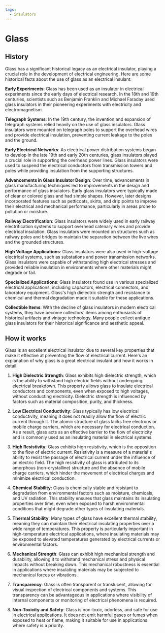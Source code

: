 ```yaml
---
tags:
  - insulators
---
```


# Glass

## History

Glass has a significant historical legacy as an electrical insulator, playing a crucial role in the development of electrical engineering. Here are some historical facts about the use of glass as an electrical insulant:

**Early Experiments**: Glass has been used as an insulator in electrical experiments since the early days of electrical research. In the 18th and 19th centuries, scientists such as Benjamin Franklin and Michael Faraday used glass insulators in their pioneering experiments with electricity and electromagnetism.

**Telegraph Systems**: In the 19th century, the invention and expansion of telegraph systems relied heavily on the use of glass insulators. Glass insulators were mounted on telegraph poles to support the overhead wires and provide electrical insulation, preventing current leakage to the poles and the ground.

**Early Electrical Networks**: As electrical power distribution systems began to develop in the late 19th and early 20th centuries, glass insulators played a crucial role in supporting the overhead power lines. Glass insulators were used to suspend the electrical conductors from transmission towers and poles while providing insulation from the supporting structures.

**Advancements in Glass Insulator Design**: Over time, advancements in glass manufacturing techniques led to improvements in the design and performance of glass insulators. Early glass insulators were typically made of clear or colored glass and had simple shapes. However, later designs incorporated features such as petticoats, skirts, and drip points to improve their electrical and mechanical performance, particularly in areas prone to pollution or moisture.

**Railway Electrification**: Glass insulators were widely used in early railway electrification systems to support overhead catenary wires and provide electrical insulation. Glass insulators were mounted on structures such as railway poles and bridges to maintain the separation between the live wires and the grounded structures.

**High Voltage Applications**: Glass insulators were also used in high-voltage electrical systems, such as substations and power transmission networks. Glass insulators were capable of withstanding high electrical stresses and provided reliable insulation in environments where other materials might degrade or fail.

**Specialized Applications**: Glass insulators found use in various specialized electrical applications, including capacitors, electrical connectors, and laboratory equipment. Glass's high dielectric strength and resistance to chemical and thermal degradation made it suitable for these applications.

**Collectible Items**: With the decline of glass insulators in modern electrical systems, they have become collectors' items among enthusiasts of historical artifacts and vintage technology. Many people collect antique glass insulators for their historical significance and aesthetic appeal.

## How it works

Glass is an excellent electrical insulator due to several key properties that make it effective at preventing the flow of electrical current. Here's an explanation of why glass is a great electrical insulant and how it works in detail:

1. **High Dielectric Strength**: Glass exhibits high dielectric strength, which is the ability to withstand high electric fields without undergoing electrical breakdown. This property allows glass to insulate electrical conductors and components, even when exposed to high voltages, without conducting electricity. Dielectric strength is influenced by factors such as material composition, purity, and thickness.

2. **Low Electrical Conductivity**: Glass typically has low electrical conductivity, meaning it does not readily allow the flow of electric current through it. The atomic structure of glass lacks free electrons or mobile charge carriers, which are necessary for electrical conduction. As a result, glass acts as an effective barrier to the flow of electricity and is commonly used as an insulating material in electrical systems.

3. **High Resistivity**: Glass exhibits high resistivity, which is the opposition to the flow of electric current. Resistivity is a measure of a material's ability to resist the passage of electrical current under the influence of an electric field. The high resistivity of glass is attributed to its amorphous (non-crystalline) structure and the absence of mobile charge carriers, which hinder the movement of electrical charges and minimize electrical conduction.

4. **Chemical Stability**: Glass is chemically stable and resistant to degradation from environmental factors such as moisture, chemicals, and UV radiation. This stability ensures that glass maintains its insulating properties over time, even when exposed to harsh environmental conditions that might degrade other types of insulating materials.

5. **Thermal Stability**: Many types of glass have excellent thermal stability, meaning they can maintain their electrical insulating properties over a wide range of temperatures. This property is particularly important in high-temperature electrical applications, where insulating materials may be exposed to elevated temperatures generated by electrical currents or environmental factors.

6. **Mechanical Strength**: Glass can exhibit high mechanical strength and durability, allowing it to withstand mechanical stress and physical impacts without breaking down. This mechanical robustness is essential in applications where insulating materials may be subjected to mechanical forces or vibrations.

7. **Transparency**: Glass is often transparent or translucent, allowing for visual inspection of electrical components and systems. This transparency can be advantageous in applications where visibility of internal components or monitoring of electrical phenomena is required.

8. **Non-Toxicity and Safety**: Glass is non-toxic, odorless, and safe for use in electrical applications. It does not emit harmful gases or fumes when exposed to heat or flame, making it suitable for use in applications where safety is a priority.
